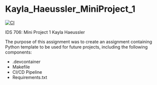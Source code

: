 # Kayla_Haeussler_MiniProject_1

[![CI](https://github.com/nogibjj/Kayla_Haeussler_MiniProject_1/actions/workflows/hello.yml/badge.svg)](https://github.com/nogibjj/Kayla_Haeussler_MiniProject_1/actions/workflows/hello.yml)


IDS 706: Mini Project 1
Kayla Haeussler

The purpose of this assignment was to create an assignment containing Python template to be used for future projects, including the following components:
- .devcontainer
- Makefile
- CI/CD Pipeline
- Requirements.txt

